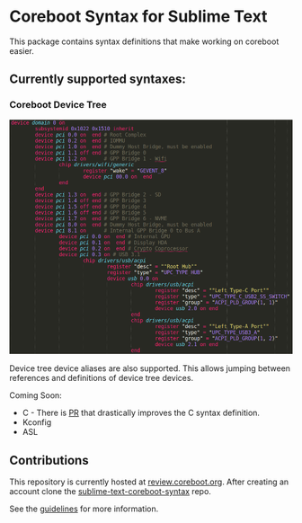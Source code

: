 # Coreboot Syntax for Sublime Text

This package contains syntax definitions that make working on coreboot
easier.

## Currently supported syntaxes:

### Coreboot Device Tree

![Coreboot Device Tree Screenshot](screenshots/device_tree.png)

Device tree device aliases are also supported. This allows jumping between references and
definitions of device tree devices.

Coming Soon:
* C - There is [PR](https://github.com/sublimehq/Packages/pull/1831) that
	  drastically improves the C syntax definition.
* Kconfig
* ASL

## Contributions

This repository is currently hosted at [review.coreboot.org](https://review.coreboot.org/). After creating an account clone the
[sublime-text-coreboot-syntax](https://review.coreboot.org/admin/repos/sublime-text-coreboot-syntax) repo.

See the
[guidelines](https://doc.coreboot.org/getting_started/gerrit_guidelines.html) for more information.
